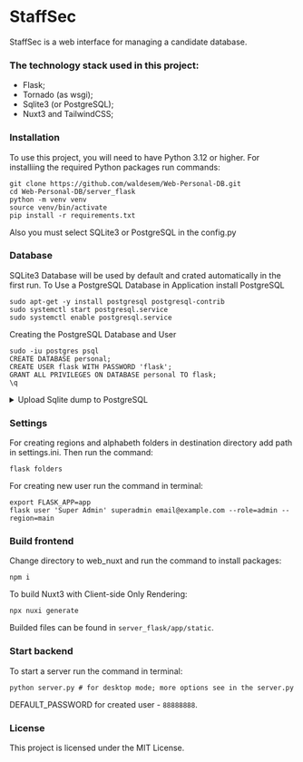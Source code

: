 # StaffSec

StaffSec is a web interface for managing a candidate database.

### The technology stack used in this project:

- Flask;
- Tornado (as wsgi);
- Sqlite3 (or PostgreSQL);
- Nuxt3 and TailwindCSS;

### Installation

To use this project, you will need to have Python 3.12 or higher.
For installiing the required Python packages run commands:
```
git clone https://github.com/waldesem/Web-Personal-DB.git
cd Web-Personal-DB/server_flask
python -m venv venv
source venv/bin/activate
pip install -r requirements.txt
```
Also you must select SQLite3 or PostgreSQL in the config.py


### Database

SQLite3 Database will be used by default and crated automatically in the first run.
To Use a PostgreSQL Database in Application install PostgreSQL
```
sudo apt-get -y install postgresql postgresql-contrib
sudo systemctl start postgresql.service
sudo systemctl enable postgresql.service
```
Creating the PostgreSQL Database and User
```
sudo -iu postgres psql
CREATE DATABASE personal;
CREATE USER flask WITH PASSWORD 'flask';
GRANT ALL PRIVILEGES ON DATABASE personal TO flask;
\q
```

<details>
<summary> Upload Sqlite dump to PostgreSQL </summary>
<br>
For upload sqlite dump to PostgreSQL first replace in `/database.db.sql`:
- id INTEGER PRIMARY KEY on SERIAL;
- DATETIME on TIMESTAMP;
- BOOLEAN on INTEGER;

Then run the command:
```
GRANT ALL PRIVILEGES ON SCHEMA public TO flask; # if needed
ALTER DATABASE personal OWNER TO flask; # if needed
psql -U flask -W personal -h localhost -p 5433 < /database.db.sql
```
Convert INTEGER to BOOLEAN:
```
BEGIN;
ALTER TABLE users
  ALTER COLUMN change_pswd DROP DEFAULT,
  ALTER COLUMN blocked DROP DEFAULT,
  ALTER COLUMN deleted DROP DEFAULT;

ALTER TABLE users
  ALTER COLUMN change_pswd TYPE bool USING CASE WHEN change_pswd=0 THEN FALSE ELSE TRUE END,
  ALTER COLUMN blocked TYPE bool USING CASE WHEN blocked=0 THEN FALSE ELSE TRUE END,
  ALTER COLUMN deleted TYPE bool USING CASE WHEN deleted=0 THEN FALSE ELSE TRUE END;

ALTER TABLE users
  ALTER COLUMN change_pswd SET DEFAULT FALSE,
  ALTER COLUMN blocked SET DEFAULT FALSE,
  ALTER COLUMN deleted SET DEFAULT FALSE;
COMMIT;

ALTER TABLE persons
  ALTER COLUMN editable DROP DEFAULT,
  ALTER COLUMN editable TYPE bool USING CASE WHEN editable=0 THEN FALSE ELSE TRUE END,
  ALTER COLUMN editable SET DEFAULT FALSE;
COMMIT;

ALTER TABLE workplaces
  ALTER COLUMN now_work DROP DEFAULT,
  ALTER COLUMN now_work TYPE bool USING CASE WHEN now_work=0 THEN FALSE ELSE TRUE END,
  ALTER COLUMN now_work SET DEFAULT FALSE;
COMMIT;
```
</details>

### Settings

For creating regions and alphabeth folders in destination directory add path in settings.ini.
Then run the command:
```
flask folders
```
For creating new user run the command in terminal:
```
export FLASK_APP=app
flask user 'Super Admin' superadmin email@example.com --role=admin --region=main
```

### Build frontend

Change directory to web_nuxt and run the command to install packages:
```
npm i
```
To build Nuxt3 with Client-side Only Rendering:
```
npx nuxi generate
```
Builded files can be found in `server_flask/app/static`.


### Start backend

To start a server run the command in terminal:
```
python server.py # for desktop mode; more options see in the server.py
```
DEFAULT_PASSWORD for created user - `88888888`.

### License

This project is licensed under the MIT License.
